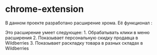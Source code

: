 # chrome-extension
В данном проекте разработано расширение хрома. Её функционал :

Это расширение умеет следующее:
    1. Обрабатывать клики в меню расширения
    2. Показывает персональную скидку продавца в Wildberries
    3. Показывает раскладку товара в разных складах в Wildberries
